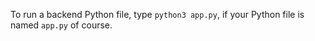 

To run a backend Python file, type `python3 app.py`, if your Python file is named `app.py` of course.

